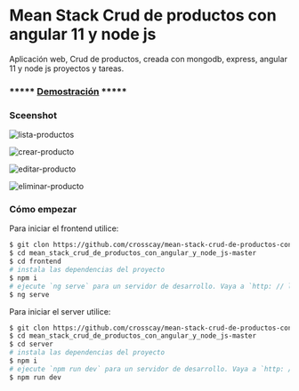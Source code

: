 
# Mean Stack Crud de productos con angular 11 y node js
Aplicación web, Crud de productos, creada con mongodb, express, angular 11 y node js  proyectos y tareas.

### ***** [Demostración](https://mean-stack-crud-de-productos.netlify.app) *****

### Sceenshot
![lista-productos](https://user-images.githubusercontent.com/15184739/107893706-ae4b9380-6efa-11eb-9120-955c0d76775c.PNG)

![crear-producto](https://user-images.githubusercontent.com/15184739/107893750-ebb02100-6efa-11eb-800f-31e84ec7d5a0.PNG)

![editar-producto](https://user-images.githubusercontent.com/15184739/107893763-f965a680-6efa-11eb-98c7-7fb04eec2377.PNG)

![eliminar-producto](https://user-images.githubusercontent.com/15184739/107893768-04b8d200-6efb-11eb-90c5-7d2151c767a8.PNG)

### Cómo empezar

Para iniciar el frontend utilice:

```bash
$ git clon https://github.com/crosscay/mean-stack-crud-de-productos-con-angular-y-node-js.git
$ cd mean_stack_crud_de_productos_con_angular_y_node_js-master
$ cd frontend
# instala las dependencias del proyecto
$ npm i
# ejecute `ng serve` para un servidor de desarrollo. Vaya a `http: // localhost: 4200 /`. La aplicación se volverá a cargar automáticamente si cambia alguno de los archivos de origen.
$ ng serve
```

Para iniciar el server utilice:

```bash
$ git clon https://github.com/crosscay/mean-stack-crud-de-productos-con-angular-y-node-js.git
$ cd mean_stack_crud_de_productos_con_angular_y_node_js-master
$ cd server
# instala las dependencias del proyecto
$ npm i
# ejecute `npm run dev` para un servidor de desarrollo. Vaya a `http: // localhost: 4000 /`.
$ npm run dev
```